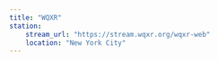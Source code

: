 ```yaml
---
title: "WQXR"
station:
    stream_url: "https://stream.wqxr.org/wqxr-web"
    location: "New York City"
---
```

